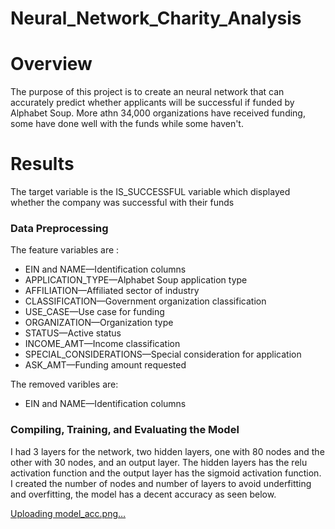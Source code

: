# Neural_Network_Charity_Analysis

# Overview
The purpose of this project is to create an neural network that can accurately predict whether applicants will be successful if funded by Alphabet Soup. More athn 34,000 organizations have received funding, some have done well with the funds while some haven't.

# Results 
The target variable is the IS_SUCCESSFUL variable which displayed whether the company was successful with their funds


###  Data Preprocessing
The feature variables are :
* EIN and NAME—Identification columns
* APPLICATION_TYPE—Alphabet Soup application type
* AFFILIATION—Affiliated sector of industry
* CLASSIFICATION—Government organization classification
* USE_CASE—Use case for funding
* ORGANIZATION—Organization type
* STATUS—Active status
* INCOME_AMT—Income classification
* SPECIAL_CONSIDERATIONS—Special consideration for application
* ASK_AMT—Funding amount requested

The removed varibles are:
* EIN and NAME—Identification columns

###  Compiling, Training, and Evaluating the Model
I had 3 layers for the network, two hidden layers, one with 80 nodes and the other with 30 nodes, and  an output layer. The hidden layers has the relu activation function and the output layer has the sigmoid activation function. I created the number of nodes and number of layers to avoid underfitting and overfitting, the model has a decent accuracy as seen below.

[Uploading model_acc.png…]()
